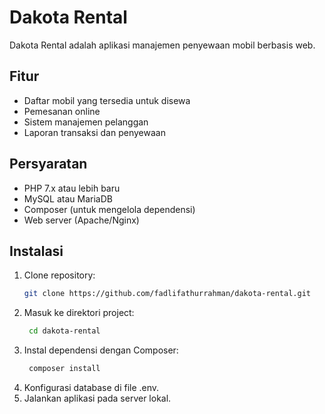 # Dakota Rental

Dakota Rental adalah aplikasi manajemen penyewaan mobil berbasis web.

## Fitur

- Daftar mobil yang tersedia untuk disewa
- Pemesanan online
- Sistem manajemen pelanggan
- Laporan transaksi dan penyewaan

## Persyaratan

- PHP 7.x atau lebih baru
- MySQL atau MariaDB
- Composer (untuk mengelola dependensi)
- Web server (Apache/Nginx)

## Instalasi

1. Clone repository:
   ```bash
   git clone https://github.com/fadlifathurrahman/dakota-rental.git
2. Masuk ke direktori project:
   ```bash
    cd dakota-rental
3. Instal dependensi dengan Composer:
   ```bash
    composer install
4. Konfigurasi database di file .env.
5. Jalankan aplikasi pada server lokal.